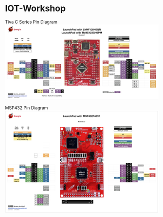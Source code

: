 # IOT-Workshop

Tiva C Series Pin Diagram
![Tiva C Series Pin Diagram](https://github.com/karuppan-the-pentester/IOT-Workshop/blob/master/Tiva%20C%20Series.jpg)




MSP432 Pin Diagram
![MSP432 Pin Diagram](https://github.com/karuppan-the-pentester/IOT-Workshop/blob/master/MSP432-LaunchPad-Pinout.jpg)
